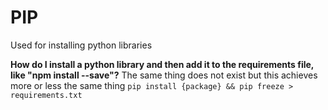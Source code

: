 # PIP

Used for installing python libraries

**How do I install a python library and then add it to the requirements file, like "npm install --save"?**
The same thing does not exist but this achieves more or less the same thing `pip install {package} && pip freeze > requirements.txt`